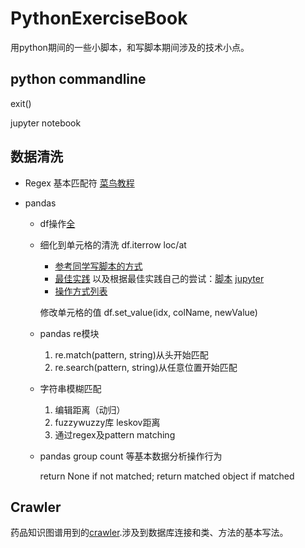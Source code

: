# PythonExerciseBook
用python期间的一些小脚本，和写脚本期间涉及的技术小点。

## python commandline

  exit()
  
  jupyter notebook

##  数据清洗
+ Regex 基本匹配符 [菜鸟教程](https://www.runoob.com/python/python-reg-expressions.html) 

+ pandas 

    + df操作[全](https://chf2012.github.io/2017/05/17/%E8%BD%AF%E4%BB%B6%E5%BA%94%E7%94%A8_%E7%A8%8B%E5%BA%8F%E7%BC%96%E7%A8%8B/Python/Python_%E4%B8%93%E9%A2%98%E6%80%BB%E7%BB%93/Python_%E6%95%B0%E6%8D%AE%E5%A4%84%E7%90%86_pandas_old/)
   
    + 细化到单元格的清洗 df.iterrow loc/at
      - [参考同学写脚本的方式](https://github.com/Ddd1101/BGP_1)
      - [最佳实践](https://github.com/pandas-dev/pandas/issues/15269) 以及根据最佳实践自己的尝试：[脚本](https://github.com/A-ZHANG1/PythonExerciseBook/blob/master/cleaner.py) [jupyter](https://github.com/A-ZHANG1/PythonExerciseBook/blob/master/regexCleaner.ipynb)
      - [操作方式列表](https://blog.csdn.net/qimiejia5584/article/details/78565953)
      
      修改单元格的值 df.set_value(idx, colName, newValue)

    + pandas re模块
      1. re.match(pattern, string)从头开始匹配
      2. re.search(pattern, string)从任意位置开始匹配
      
    + 字符串模糊匹配 
      1. 编辑距离（动归）
      2. fuzzywuzzy库 leskov距离
      3. 通过regex及pattern matching
      
    + pandas group count 等基本数据分析操作行为
      
      return None if not matched; return matched object if matched

## Crawler

药品知识图谱用到的[crawler](https://github.com/A-ZHANG1/drug/tree/master/crawler/crawler).涉及到数据库连接和类、方法的基本写法。
